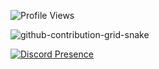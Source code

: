 ![Profile Views](https://komarev.com/ghpvc/?username=devran6606)


![github-contribution-grid-snake](https://user-images.githubusercontent.com/106864876/179424426-29262e35-ab7b-4701-8ce3-8ed7db3d592b.svg)

[![Discord Presence](https://lanyard.cnrad.dev/api/841778791869448212)](https://discord.com/users/841778791869448212)

